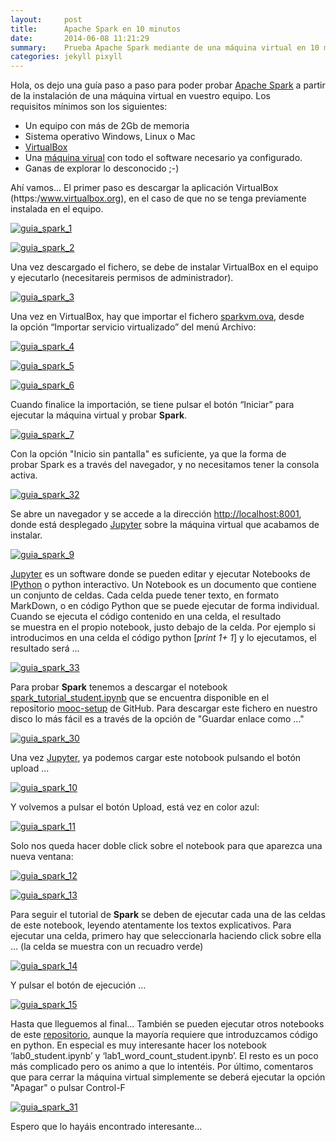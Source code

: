 ```yaml
---
layout:     post
title:      Apache Spark en 10 minutos 
date:       2014-06-08 11:21:29
summary:    Prueba Apache Spark mediante de una máquina virtual en 10 minutos.
categories: jekyll pixyll
---
```


Hola, os dejo una guía paso a paso para poder probar [Apache Spark](http://spark.apache.org/) a partir de la instalación de una máquina virtual en vuestro equipo. Los requisitos mínimos son los siguientes:

*   Un equipo con más de 2Gb de memoria
*   Sistema operativo Windows, Linux o Mac
*   [VirtualBox](https://www.virtualbox.org/)
*   Una [máquina virual](https://goo.gl/B0SxcO) con todo el software necesario ya configurado.
*   Ganas de explorar lo desconocido ;-)

Ahí vamos... El primer paso es descargar la aplicación VirtualBox (https:/www.virtualbox.org), en el caso de que no se tenga previamente instalada en el equipo.

[![guia_spark_1](http://shirup.com/wp-content/uploads/2015/09/guia_spark_1-300x216.png)](http://shirup.com/wp-content/uploads/2015/09/guia_spark_1.png) 

[![guia_spark_2](http://shirup.com/wp-content/uploads/2015/09/guia_spark_2-300x217.png)](http://shirup.com/wp-content/uploads/2015/09/guia_spark_2.png)

Una vez descargado el fichero, se debe de instalar VirtualBox en el equipo y ejecutarlo (necesitareis permisos de administrador).

[![guia_spark_3](http://shirup.com/wp-content/uploads/2015/09/guia_spark_3-300x227.png)](http://shirup.com/wp-content/uploads/2015/09/guia_spark_3.png)

Una vez en VirtualBox, hay que importar el fichero [sparkvm.ova](https://goo.gl/B0SxcO), desde la opción “Importar servicio virtualizado” del menú Archivo: 

[![guia_spark_4](http://shirup.com/wp-content/uploads/2015/09/guia_spark_4-300x225.png)](http://shirup.com/wp-content/uploads/2015/09/guia_spark_4.png)

[![guia_spark_5](http://shirup.com/wp-content/uploads/2015/09/guia_spark_5-300x223.png)](http://shirup.com/wp-content/uploads/2015/09/guia_spark_5.png) 

[![guia_spark_6](http://shirup.com/wp-content/uploads/2015/09/guia_spark_6-300x240.png)](http://shirup.com/wp-content/uploads/2015/09/guia_spark_6.png)

Cuando finalice la importación, se tiene pulsar el botón “Iniciar” para ejecutar la máquina virtual y probar **Spark**. 

[![guia_spark_7](http://shirup.com/wp-content/uploads/2015/09/guia_spark_7-300x162.png)](http://shirup.com/wp-content/uploads/2015/09/guia_spark_7.png)

Con la opción "Inicio sin pantalla" es suficiente, ya que la forma de probar Spark es a través del navegador, y no necesitamos tener la consola activa. 

[![guia_spark_32](http://shirup.com/wp-content/uploads/2015/09/guia_spark_32-300x163.png)](http://shirup.com/wp-content/uploads/2015/09/guia_spark_32.png)

Se abre un navegador y se accede a la dirección [http://localhost:8001](http://localhost:8001), donde está desplegado [Jupyter](http://jupyter.org/) sobre la máquina virtual que acabamos de instalar. 

[![guia_spark_9](http://shirup.com/wp-content/uploads/2015/09/guia_spark_9-300x230.png)](http://shirup.com/wp-content/uploads/2015/09/guia_spark_9.png)

[Jupyter](http://jupyter.org/) es un software donde se pueden editar y ejecutar Notebooks de [IPython](https://en.wikipedia.org/wiki/IPython) o python interactivo. Un Notebook es un documento que contiene un conjunto de celdas. Cada celda puede tener texto, en formato MarkDown, o en código Python que se puede ejecutar de forma individual. Cuando se ejecuta el código contenido en una celda, el resultado se muestra en el propio notebook, justo debajo de la celda. Por ejemplo si introducimos en una celda el código python [_print 1+ 1_] y lo ejecutamos, el resultado será ... 

[![guia_spark_33](http://shirup.com/wp-content/uploads/2015/09/guia_spark_33-300x52.png)](http://shirup.com/wp-content/uploads/2015/09/guia_spark_33.png) 

Para probar **Spark** tenemos a descargar el notebook [spark_tutorial_student.ipynb](https://github.com/spark-mooc/mooc-setup/blob/master/spark_tutorial_student.ipynb) que se encuentra disponible en el repositorio [mooc-setup](https://github.com/spark-mooc/mooc-setup) de GitHub. Para descargar este fichero en nuestro disco lo más fácil es a través de la opción de "Guardar enlace como ..."

[![guia_spark_30](http://shirup.com/wp-content/uploads/2015/09/guia_spark_30-300x155.png)](http://shirup.com/wp-content/uploads/2015/09/guia_spark_30.png)

Una vez [Jupyter](http://localhost:8001), ya podemos cargar este notobook pulsando el botón upload ... 

[![guia_spark_10](http://shirup.com/wp-content/uploads/2015/09/guia_spark_10-300x233.png)](http://shirup.com/wp-content/uploads/2015/09/guia_spark_10.png)

Y volvemos a pulsar el botón Upload, está vez en color azul:

[![guia_spark_11](http://shirup.com/wp-content/uploads/2015/09/guia_spark_11-300x231.png)](http://shirup.com/wp-content/uploads/2015/09/guia_spark_11.png)

Solo nos queda hacer doble click sobre el notebook para que aparezca una nueva ventana: 

[![guia_spark_12](http://shirup.com/wp-content/uploads/2015/09/guia_spark_12-300x230.png)](http://shirup.com/wp-content/uploads/2015/09/guia_spark_12.png) 

[![guia_spark_13](http://shirup.com/wp-content/uploads/2015/09/guia_spark_13-300x232.png)](http://shirup.com/wp-content/uploads/2015/09/guia_spark_13.png) 

Para seguir el tutorial de **Spark** se deben de ejecutar cada una de las celdas de este notebook, leyendo atentamente los textos explicativos. Para ejecutar una celda, primero hay que seleccionarla haciendo click sobre ella … (la celda se muestra con un recuadro verde)

[![guia_spark_14](http://shirup.com/wp-content/uploads/2015/09/guia_spark_14-300x233.png)](http://shirup.com/wp-content/uploads/2015/09/guia_spark_14.png)

Y pulsar el botón de ejecución ...

[![guia_spark_15](http://shirup.com/wp-content/uploads/2015/09/guia_spark_15-300x231.png)](http://shirup.com/wp-content/uploads/2015/09/guia_spark_15.png)  

Hasta que lleguemos al final... También se pueden ejecutar otros notebooks de este [repositorio](https://github.com/spark-mooc/mooc-setup), aunque la mayoría requiere que introduzcamos código en python. En especial es muy interesante hacer los notebook ‘lab0_student.ipynb’ y ‘lab1_word_count_student.ipynb’. El resto es un poco más complicado pero os animo a que lo intentéis. Por último, comentaros que para cerrar la máquina virtual simplemente se deberá ejecutar la opción "Apagar" o pulsar Control-F

[![guia_spark_31](http://shirup.com/wp-content/uploads/2015/09/guia_spark_31-300x164.png)](http://shirup.com/wp-content/uploads/2015/09/guia_spark_31.png)

Espero que lo hayáis encontrado interesante...
